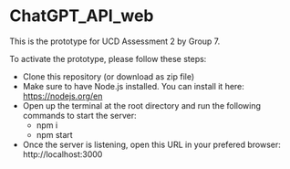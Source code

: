 # ChatGPT_API_web

This is the prototype for UCD Assessment 2 by Group 7.

To activate the prototype, please follow these steps:

-   Clone this repository (or download as zip file)
-   Make sure to have Node.js installed. You can install it here: https://nodejs.org/en
-   Open up the terminal at the root directory and run the following commands to start the server:
    -   npm i
    -   npm start
-   Once the server is listening, open this URL in your prefered browser: http://localhost:3000

